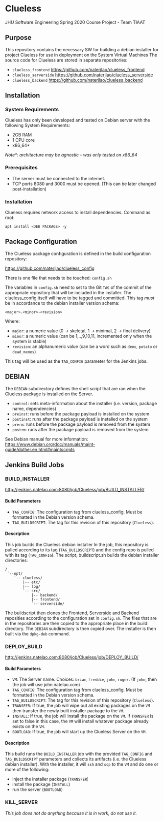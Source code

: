 # Clueless
JHU Software Engineering Spring 2020 Course Project - Team TIAAT

## Purpose
This repository contains the necessary SW for building a debian installer for project Clueless for use in deployment
on the System Virtual Machines
The source code for Clueless are stored in separate repositories:
* `clueless_frontend` https://github.com/naterjlao/clueless_frontend
* `clueless_serverside` https://github.com/naterjlao/clueless_serverside
* `clueless_backend` https://github.com/naterjlao/clueless_backend

## Installation
### System Requirements
Clueless has only been developed and tested on Debian server with the following System Requirements:
* 2GB RAM
* 1 CPU core
* x86_64*

_Note*: architecture may be agnostic - was only tested on x86_64_

### Prerequisites
* The server must be connected to the internet.
* TCP ports 8080 and 3000 must be opened. (This can be later changed post-installation)

### Installation
Clueless requires network access to install dependencies. Command as root:

`apt install <DEB PACKAGE> -y`

## Package Configuration
The Clueless package configuration is defined in the build configuration repository:

https://github.com/naterjlao/clueless_config

There is one file that needs to be touched: `config.sh`

The variables in `config.sh` need to set to the Git `TAG` of the commit of the appropriate repository that will be 
included in the installer. The clueless_config itself will have to be tagged and committed. This tag _must_ be
in accordance to the debian installer version schema:

`<major>.<minor>-<revision>`

Where:
* `major`: a numeric value (0 -> skeletal, 1 -> minimal, 2 -> final delivery)
* `minor`: a numeric value (can be 1,..,9,10,11, incremented only when the system is stable)
* `revision`: an alphanumeric value (can be a word such as `demo`, `potato` or `dead_memes`)

This tag will be used as the `TAG_CONFIG` parameter for the Jenkins jobs.

## DEBIAN
The `DEBIAN` subdirectory defines the shell script that are ran when the Clueless package is installed on the Server.
* `control`: sets meta-information about the installer (i.e. version, package name, dependencies)
* `preinst`: runs before the package payload is installed on the system
* `postinst`: runs after the package payload is installed on the system
* `prerm`: runs before the package payload is removed from the system
* `postrm`: runs after the package payload is removed from the system

See Debian manual for more information: https://www.debian.org/doc/manuals/maint-guide/dother.en.html#maintscripts

## Jenkins Build Jobs
### BUILD_INSTALLER
http://jenkins.natelao.com:8080/job/Clueless/job/BUILD_INSTALLER/

#### Build Parameters
* `TAG_CONFIG`: The configuration tag from clueless_config. Must be formatted in the Debian version schema.
* `TAG_BUILDSCRIPT`: The tag for this revision of this repository (`Clueless`).

#### Description
This job builds the Clueless debian installer In the job, this repository is pulled according to its tag 
(`TAG_BUILDSCRIPT`) and the config repo is pulled with its tag (`TAG_CONFIG`). The script, buildscript.sh 
builds the debian installer directories:
```
/   
 `--opt/
    `-- clueless/
        |-- etc/
        |-- log/
        `-- src/
            |-- backend/
            |-- frontend/
            `-- serverside/
```
The buildscript then clones the Frontend, Serverside and Backend reposities according to the configuration
set in `config.sh`. The files that are in the repositories are then copied to the appropriate place in the build
directory. The `DEBIAN` subdirectory is then copied over. The installer is then built via the `dpkg-deb` command.

### DEPLOY_BUILD
http://jenkins.natelao.com:8080/job/Clueless/job/DEPLOY_BUILD/
#### Build Parameters
* `VM`: The Server name. Choices: `brian`, `freddie`, `john`, `roger`. (If `john`, then the job will use john.natelao.com)
* `TAG_CONFIG`: The configuration tag from clueless_config. Must be formatted in the Debian version schema.
* `TAG_BUILDSCRIPT`: The tag for this revision of this repository (`Clueless`).
* `TRANSFER`: If true, the job will wipe out all existing packages on the `VM` then transfer the newly built installer package to the `VM`.
* `INSTALL`: If true, the job will install the package on the `VM`. If `TRANSFER` is set to false in this case, the `VM`
will install whatever package already exists on the `VM`.
* `BOOTLOAD`: If true, the job will start up the Clueless Server on the `VM`.

#### Description
This build runs the `BUILD_INSTALLER` job with the provided `TAG_CONFIG` and `TAG_BUILDSCRIPT` parameters and collects
its artifacts (i.e. the Clueless debian installer). With the installer, it will `ssh` and `scp` to the `VM` and do one or
more of the following:
* inject the installer package (`TRANSFER`)
* install the package (`INSTALL`)
* run the server (`BOOTLOAD`)

### KILL_SERVER
_This job does not do anything because it is in work, do not use it._
